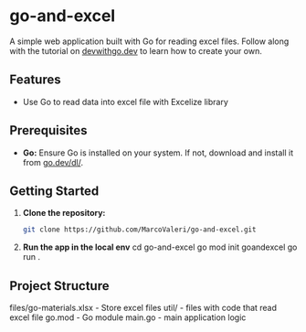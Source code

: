 # go-and-excel
A simple web application built with Go for reading excel files. Follow along with the tutorial on [devwithgo.dev](https://www.devwithgo.dev/tutorial/how-to-read-excel-file-in-go) to learn how to create your own.

## Features
* Use Go to read data into excel file with Excelize library

## Prerequisites
* **Go:** Ensure Go is installed on your system. If not, download and install it from [go.dev/dl/](https://go.dev/dl/).

## Getting Started

1. **Clone the repository:**
   ```bash
   git clone https://github.com/MarcoValeri/go-and-excel.git
2. **Run the app in the local env**
    cd go-and-excel
    go mod init goandexcel
    go run . 

## Project Structure
files/go-materials.xlsx - Store excel files
util/ - files with code that read excel file 
go.mod - Go module
main.go - main application logic